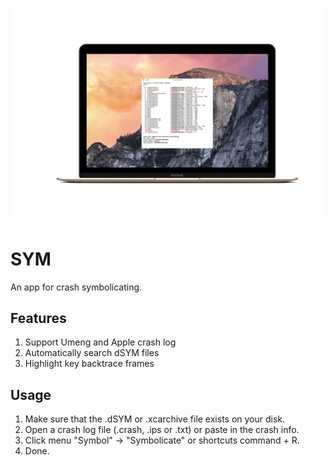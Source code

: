 ![image](images/demo.png)

# SYM

An app for crash symbolicating. 

## Features

1. Support Umeng and Apple crash log
2. Automatically search dSYM files
3. Highlight key backtrace frames

## Usage

1. Make sure that the .dSYM or .xcarchive file exists on your disk.
2. Open a crash log file (.crash, .ips or .txt) or paste in the crash info.
3. Click menu "Symbol" -> "Symbolicate" or shortcuts command + R.
4. Done.
